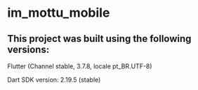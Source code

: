 # im_mottu_mobile

## This project was built using the following versions:

Flutter (Channel stable, 3.7.8, locale pt_BR.UTF-8)

Dart SDK version: 2.19.5 (stable)

